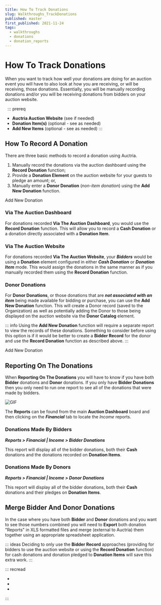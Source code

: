 ```yaml
---
title: How To Track Donations
slug: Walkthroughs_TrackDonations
published: master
first_published: 2021-11-24
tags:
  - walkthroughs
  - donations
  - donation_reports
---
```


# How To Track Donations <New/>

When you want to track how well your donations are doing for an auction event you will have to also look at how you are receiving, or will be receiving, those donations. Essentially, you will be manually recording donations and/or you will be receiving donations from bidders on your auction website.

&nbsp;
::: prereq
- **Auctria Auction Website** (see <IndexLink slug="Walkthroughs_CreateNewWebSite2021"/> if needed)
- **Donation Item(s)** (optional - see <IndexLink slug="DonationItems"/> as needed)
- **Add New Items** (optional - see <IndexLink slug="AddNewItem"/> as needed)
:::

## How To Record A Donation

There are three basic methods to record a donation using Auctria.

1. Manually record the donations via the auction dashboard using the **Record Donation** function;
2. Provide a **Donation Element** on the auction website for your guests to pledge an amount; or,
3. Manually enter a **Donor Donation** (*non-item donation*) using the **Add New Donation** function.

<Link/> <IndexLink slug="RecordDonation"/>
<Link/> <IndexLink slug="RowContent_DonationElement"/>
<Link/> <IndexLink slug="AddDonorDonation">Add New Donation</IndexLink>

### Via The Auction Dashboard

For donations recorded **Via The Auction Dashboard**, you would use the **Record Donation** function. This will allow you to record a **Cash Donation** or a donation directly associated with a **Donation Item**.

<Link/> <IndexLink slug="RecordDonation"/>

### Via The Auction Website

For donations recorded **Via The Auction Website**, your **_Bidders_** would be using a **Donation** element configured in either **_Cash Donation_** or **_Donation Item_** mode. This would assign the donations in the same manner as if you manually recorded them using the **Record Donation** function.

<Link/> <IndexLink slug="RowContent_DonationElement"/>
<Link/> <IndexLink slug="Walkthroughs_AddDonationPage"/>

### Donor Donations

For **Donor Donations**, or those donations that are **_not associated with an item_** being made available for bidding or purchase, you can use the **Add New Donation** function. This will create a Donor record (saved to the Organization) as well as potentially adding the Donor to those being displayed on the auction website via the **Donor Catalog** element.

::: info
Using the **Add New Donation** function will require a separate report to view the records of these donations. Something to consider before using this option is if it would be better to create a **Bidder Record** for the donor and use the **Record Donation** function as described above.
:::

<Link/> <IndexLink slug="AddDonorDonation">Add New Donation</IndexLink>

<HRDiv/>

## Reporting On The Donations

When **Reporting On The Donations** you will have to know if you have both **Bidder** donations and **Donor** donations. If you only have **Bidder Donations** then you only need to run one report to see all of the donations that were made by bidders.

![GIF](./index.assets/Reports_Financial.gif)

The **Reports** can be found from the main **Auction Dashboard** board and then clicking on the **_Financial_** tab to locate the *Income* reports.

### Donations Made By Bidders

**_Reports > Financial | Income > Bidder Donations_**

This report will display all of the bidder donations, both their **Cash** donations and the donations recorded on **Donation Items**.

### Donations Made By Donors

**_Reports > Financial | Income > Donor Donations_**

This report will display all of the bidder donations, both their **Cash** donations and their pledges on **Donation Items**.

<HRDiv/>

## Merge Bidder And Donor Donations

In the case where you have both **Bidder** and **Donor** donations and you want to see those numbers combined you will need to **Export** both donation "Reports" in XLS formatted files and merge (external to Auctria) them together using an appropriate spreadsheet application.

::: ideas
Deciding to only use the **Bidder Record** approaches (providing for bidders to use the auction website or using the **Record Donation** function) for cash donations and donation pledged to **Donation Items** will save this extra work.
:::

<HRDiv/>

::: recread
- <IndexLink slug="Walkthroughs_AddDonationPage"/>
- <IndexLink slug="Walkthroughs_DonationOnlyEvent"/>
- <IndexLink slug="TrackPaddleRaiseDonations"/>
:::

<ChildPages/>
<Revised text="Added" date="2021-11-24"/>
<Revised text="Updated" date="2021-11-25"/>
